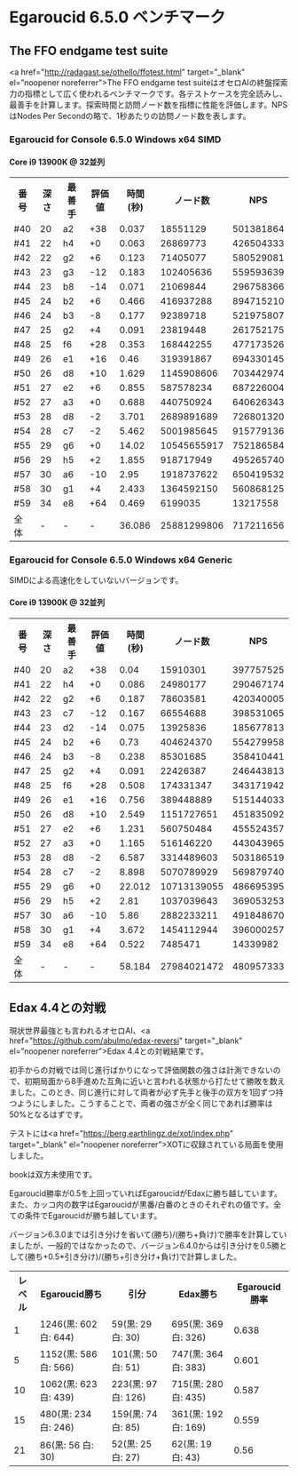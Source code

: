 # Egaroucid 6.5.0 ベンチマーク

## The FFO endgame test suite

<a href="http://radagast.se/othello/ffotest.html" target="_blank" el=”noopener noreferrer”>The FFO endgame test suite</a>はオセロAIの終盤探索力の指標として広く使われるベンチマークです。各テストケースを完全読みし、最善手を計算します。探索時間と訪問ノード数を指標に性能を評価します。NPSはNodes Per Secondの略で、1秒あたりの訪問ノード数を表します。

### Egaroucid for Console 6.5.0 Windows x64 SIMD


#### Core i9 13900K @ 32並列

<table>
<tr>
<th>番号</th>
<th>深さ</th>
<th>最善手</th>
<th>評価値</th>
<th>時間(秒)</th>
<th>ノード数</th>
<th>NPS</th>
</tr>
<tr>
<td>#40</td>
<td>20</td>
<td>a2</td>
<td>+38</td>
<td>0.037</td>
<td>18551129</td>
<td>501381864</td>
</tr>
<tr>
<td>#41</td>
<td>22</td>
<td>h4</td>
<td>+0</td>
<td>0.063</td>
<td>26869773</td>
<td>426504333</td>
</tr>
<tr>
<td>#42</td>
<td>22</td>
<td>g2</td>
<td>+6</td>
<td>0.123</td>
<td>71405077</td>
<td>580529081</td>
</tr>
<tr>
<td>#43</td>
<td>23</td>
<td>g3</td>
<td>-12</td>
<td>0.183</td>
<td>102405636</td>
<td>559593639</td>
</tr>
<tr>
<td>#44</td>
<td>23</td>
<td>b8</td>
<td>-14</td>
<td>0.071</td>
<td>21069844</td>
<td>296758366</td>
</tr>
<tr>
<td>#45</td>
<td>24</td>
<td>b2</td>
<td>+6</td>
<td>0.466</td>
<td>416937288</td>
<td>894715210</td>
</tr>
<tr>
<td>#46</td>
<td>24</td>
<td>b3</td>
<td>-8</td>
<td>0.177</td>
<td>92389718</td>
<td>521975807</td>
</tr>
<tr>
<td>#47</td>
<td>25</td>
<td>g2</td>
<td>+4</td>
<td>0.091</td>
<td>23819448</td>
<td>261752175</td>
</tr>
<tr>
<td>#48</td>
<td>25</td>
<td>f6</td>
<td>+28</td>
<td>0.353</td>
<td>168442255</td>
<td>477173526</td>
</tr>
<tr>
<td>#49</td>
<td>26</td>
<td>e1</td>
<td>+16</td>
<td>0.46</td>
<td>319391867</td>
<td>694330145</td>
</tr>
<tr>
<td>#50</td>
<td>26</td>
<td>d8</td>
<td>+10</td>
<td>1.629</td>
<td>1145908606</td>
<td>703442974</td>
</tr>
<tr>
<td>#51</td>
<td>27</td>
<td>e2</td>
<td>+6</td>
<td>0.855</td>
<td>587578234</td>
<td>687226004</td>
</tr>
<tr>
<td>#52</td>
<td>27</td>
<td>a3</td>
<td>+0</td>
<td>0.688</td>
<td>440750924</td>
<td>640626343</td>
</tr>
<tr>
<td>#53</td>
<td>28</td>
<td>d8</td>
<td>-2</td>
<td>3.701</td>
<td>2689891689</td>
<td>726801320</td>
</tr>
<tr>
<td>#54</td>
<td>28</td>
<td>c7</td>
<td>-2</td>
<td>5.462</td>
<td>5001985645</td>
<td>915779136</td>
</tr>
<tr>
<td>#55</td>
<td>29</td>
<td>g6</td>
<td>+0</td>
<td>14.02</td>
<td>10545655917</td>
<td>752186584</td>
</tr>
<tr>
<td>#56</td>
<td>29</td>
<td>h5</td>
<td>+2</td>
<td>1.855</td>
<td>918717949</td>
<td>495265740</td>
</tr>
<tr>
<td>#57</td>
<td>30</td>
<td>a6</td>
<td>-10</td>
<td>2.95</td>
<td>1918737622</td>
<td>650419532</td>
</tr>
<tr>
<td>#58</td>
<td>30</td>
<td>g1</td>
<td>+4</td>
<td>2.433</td>
<td>1364592150</td>
<td>560868125</td>
</tr>
<tr>
<td>#59</td>
<td>34</td>
<td>e8</td>
<td>+64</td>
<td>0.469</td>
<td>6199035</td>
<td>13217558</td>
</tr>
<tr>
<td>全体</td>
<td>-</td>
<td>-</td>
<td>-</td>
<td>36.086</td>
<td>25881299806</td>
<td>717211656</td>
</tr>
</table>



### Egaroucid for Console 6.5.0 Windows x64 Generic

SIMDによる高速化をしていないバージョンです。

#### Core i9 13900K @ 32並列

<table>
<tr>
<th>番号</th>
<th>深さ</th>
<th>最善手</th>
<th>評価値</th>
<th>時間(秒)</th>
<th>ノード数</th>
<th>NPS</th>
</tr>
<tr>
<td>#40</td>
<td>20</td>
<td>a2</td>
<td>+38</td>
<td>0.04</td>
<td>15910301</td>
<td>397757525</td>
</tr>
<tr>
<td>#41</td>
<td>22</td>
<td>h4</td>
<td>+0</td>
<td>0.086</td>
<td>24980177</td>
<td>290467174</td>
</tr>
<tr>
<td>#42</td>
<td>22</td>
<td>g2</td>
<td>+6</td>
<td>0.187</td>
<td>78603581</td>
<td>420340005</td>
</tr>
<tr>
<td>#43</td>
<td>23</td>
<td>c7</td>
<td>-12</td>
<td>0.167</td>
<td>66554688</td>
<td>398531065</td>
</tr>
<tr>
<td>#44</td>
<td>23</td>
<td>d2</td>
<td>-14</td>
<td>0.075</td>
<td>13925836</td>
<td>185677813</td>
</tr>
<tr>
<td>#45</td>
<td>24</td>
<td>b2</td>
<td>+6</td>
<td>0.73</td>
<td>404624370</td>
<td>554279958</td>
</tr>
<tr>
<td>#46</td>
<td>24</td>
<td>b3</td>
<td>-8</td>
<td>0.238</td>
<td>85301685</td>
<td>358410441</td>
</tr>
<tr>
<td>#47</td>
<td>25</td>
<td>g2</td>
<td>+4</td>
<td>0.091</td>
<td>22426387</td>
<td>246443813</td>
</tr>
<tr>
<td>#48</td>
<td>25</td>
<td>f6</td>
<td>+28</td>
<td>0.508</td>
<td>174331347</td>
<td>343171942</td>
</tr>
<tr>
<td>#49</td>
<td>26</td>
<td>e1</td>
<td>+16</td>
<td>0.756</td>
<td>389448889</td>
<td>515144033</td>
</tr>
<tr>
<td>#50</td>
<td>26</td>
<td>d8</td>
<td>+10</td>
<td>2.549</td>
<td>1151727651</td>
<td>451835092</td>
</tr>
<tr>
<td>#51</td>
<td>27</td>
<td>e2</td>
<td>+6</td>
<td>1.231</td>
<td>560750484</td>
<td>455524357</td>
</tr>
<tr>
<td>#52</td>
<td>27</td>
<td>a3</td>
<td>+0</td>
<td>1.165</td>
<td>516146220</td>
<td>443043965</td>
</tr>
<tr>
<td>#53</td>
<td>28</td>
<td>d8</td>
<td>-2</td>
<td>6.587</td>
<td>3314489603</td>
<td>503186519</td>
</tr>
<tr>
<td>#54</td>
<td>28</td>
<td>c7</td>
<td>-2</td>
<td>8.898</td>
<td>5070789929</td>
<td>569879740</td>
</tr>
<tr>
<td>#55</td>
<td>29</td>
<td>g6</td>
<td>+0</td>
<td>22.012</td>
<td>10713139055</td>
<td>486695395</td>
</tr>
<tr>
<td>#56</td>
<td>29</td>
<td>h5</td>
<td>+2</td>
<td>2.81</td>
<td>1037039643</td>
<td>369053253</td>
</tr>
<tr>
<td>#57</td>
<td>30</td>
<td>a6</td>
<td>-10</td>
<td>5.86</td>
<td>2882233211</td>
<td>491848670</td>
</tr>
<tr>
<td>#58</td>
<td>30</td>
<td>g1</td>
<td>+4</td>
<td>3.672</td>
<td>1454112944</td>
<td>396000257</td>
</tr>
<tr>
<td>#59</td>
<td>34</td>
<td>e8</td>
<td>+64</td>
<td>0.522</td>
<td>7485471</td>
<td>14339982</td>
</tr>
<tr>
<td>全体</td>
<td>-</td>
<td>-</td>
<td>-</td>
<td>58.184</td>
<td>27984021472</td>
<td>480957333</td>
</tr>
</table>









## Edax 4.4との対戦

現状世界最強とも言われるオセロAI、<a href="https://github.com/abulmo/edax-reversi" target="_blank" el=”noopener noreferrer”>Edax 4.4</a>との対戦結果です。

初手からの対戦では同じ進行ばかりになって評価関数の強さは計測できないので、初期局面から8手進めた互角に近いと言われる状態から打たせて勝敗を数えました。このとき、同じ進行に対して両者が必ず先手と後手の双方を1回ずつ持つようにしました。こうすることで、両者の強さが全く同じであれば勝率は50%となるはずです。

テストには<a href="https://berg.earthlingz.de/xot/index.php" target="_blank" el=”noopener noreferrer”>XOT</a>に収録されている局面を使用しました。

bookは双方未使用です。

Egaroucid勝率が0.5を上回っていればEgaroucidがEdaxに勝ち越しています。また、カッコ内の数字はEgaroucidが黒番/白番のときのそれぞれの値です。全ての条件でEgaroucidが勝ち越しています。

バージョン6.3.0までは引き分けを省いて(勝ち)/(勝ち+負け)で勝率を計算していましたが、一般的ではなかったので、バージョン6.4.0からは引き分けを0.5勝として(勝ち+0.5*引き分け)/(勝ち+引き分け+負け)で計算しました。

<table>
<tr>
<th>レベル</th>
<th>Egaroucid勝ち</th>
<th>引分</th>
<th>Edax勝ち</th>
<th>Egaroucid勝率</th>
</tr>
<tr>
<td>1</td>
<td>1246(黒: 602 白: 644)</td>
<td>59(黒: 29 白: 30)</td>
<td>695(黒: 369 白: 326)</td>
<td>0.638</td>
</tr>
<tr>
<td>5</td>
<td>1152(黒: 586 白: 566)</td>
<td>101(黒: 50 白: 51)</td>
<td>747(黒: 364 白: 383)</td>
<td>0.601</td>
</tr>
<tr>
<td>10</td>
<td>1062(黒: 623 白: 439)</td>
<td>223(黒: 97 白: 126)</td>
<td>715(黒: 280 白: 435)</td>
<td>0.587</td>
</tr>
<tr>
<td>15</td>
<td>480(黒: 234 白: 246)</td>
<td>159(黒: 74 白: 85)</td>
<td>361(黒: 192 白: 169)</td>
<td>0.559</td>
</tr>
<tr>
<td>21</td>
<td>86(黒: 56 白: 30)</td>
<td>52(黒: 25 白: 27)</td>
<td>62(黒: 19 白: 43)</td>
<td>0.56</td>
</tr>
</table>


